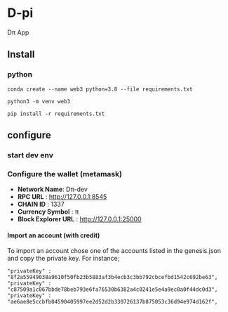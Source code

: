 # D-pi
Dπ App

## Install

### python 

```
conda create --name web3 python=3.8 --file requirements.txt
```

```
python3 -m venv web3
```

```
pip install -r requirements.txt 
```

## configure

### start dev env


### Configure the wallet (metamask)

 - **Network Name**: Dπ-dev
 - **RPC URL** : http://127.0.0.1:8545
 - **CHAIN ID** : 1337
 - **Currency Symbol** : π 
 - **Block Explorer URL** : http://127.0.0.1:25000

#### Import an account (with credit)

To import an account chose one of the accounts listed in the genesis.json and copy the private key. For instance;

```
"privateKey" : "8f2a55949038a9610f50fb23b5883af3b4ecb3c3bb792cbcefbd1542c692be63",
"privateKey" : "c87509a1c067bbde78beb793e6fa76530b6382a4c0241e5e4a9ec0a0f44dc0d3",
"privateKey" : "ae6ae8e5ccbfb04590405997ee2d52d2b330726137b875053c36d94e974d162f",
```
